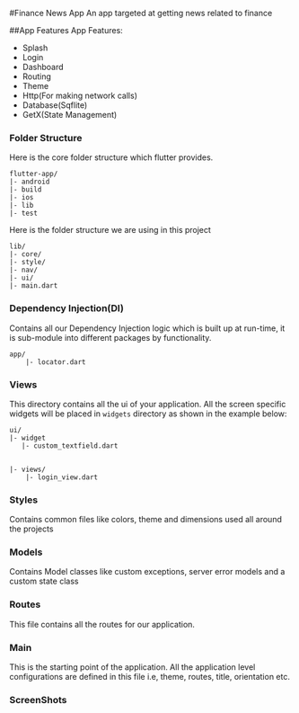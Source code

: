 #Finance News App
An app targeted at getting news related to finance

##App Features
App Features:

* Splash
* Login
* Dashboard
* Routing
* Theme
* Http(For making network calls)
* Database(Sqflite)
* GetX(State Management)

### Folder Structure
Here is the core folder structure which flutter provides.

```
flutter-app/
|- android
|- build
|- ios
|- lib
|- test
```

Here is the folder structure we are using in this project

```
lib/
|- core/
|- style/
|- nav/
|- ui/
|- main.dart
```

### Dependency Injection(DI)
Contains all our Dependency Injection logic which is built up at run-time, it is sub-module into
different packages by functionality.

```
app/
    |- locator.dart

```

### Views
This directory contains all the ui of your application. All the screen specific
widgets will be placed in `widgets` directory as shown in the example below:

```
ui/
|- widget
   |- custom_textfield.dart
   

|- views/
    |- login_view.dart

```

### Styles
Contains common files like colors, theme and dimensions used all around the projects

### Models
Contains Model classes like custom exceptions, server error models and a custom state class

### Routes
This file contains all the routes for our application.

### Main
This is the starting point of the application. All the application level configurations are defined
in this file i.e, theme, routes, title, orientation etc.

### ScreenShots
